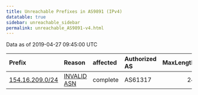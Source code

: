 ```yaml
---
title: Unreachable Prefixes in AS9891 (IPv4)
datatable: true
sidebar: unreachable_sidebar
permalink: unreachable_AS9891-v4.html
---
```


Data as of 2019-04-27 09:45:00 UTC


<div class="datatable-begin"></div>

| Prefix                                                   | Reason                                                                                                | affected   | Authorized AS   |   MaxLength | Anchor                                           |   unreachable /24s |
|:---------------------------------------------------------|:------------------------------------------------------------------------------------------------------|:-----------|:----------------|------------:|:-------------------------------------------------|-------------------:|
| [154.16.209.0/24](https://stat.ripe.net/154.16.209.0/24) | [INVALID ASN](https://rpki-validator.ripe.net/announcement-preview?asn=AS9891&prefix=154.16.209.0/24) | complete   | AS61317         |          24 | [AfriNIC](unreachable_AfriNIC_RPKI_Root-v4.html) |                  1 |

<div class="datatable-end"></div>
